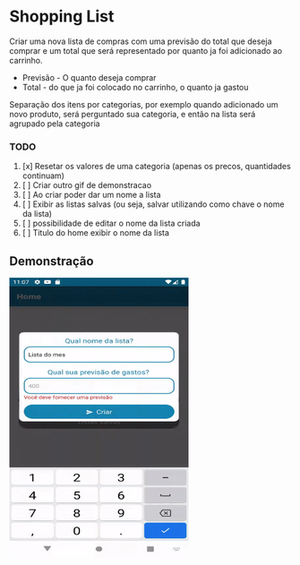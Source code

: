 # Shopping List

Criar uma nova lista de compras com uma previsão do total que deseja comprar
e um total que será representado por quanto ja foi adicionado ao carrinho. 

* Previsão - O quanto deseja comprar
* Total - do que ja foi colocado no carrinho, o quanto ja gastou

Separação dos itens por categorias, por exemplo quando adicionado um novo produto,
será perguntado sua categoria, e então na lista será agrupado pela categoria

### TODO

1. [x] Resetar os valores de uma categoria (apenas os precos, quantidades continuam)
2. [ ] Criar outro gif de demonstracao
3. [ ] Ao criar poder dar um nome a lista
4. [ ] Exibir as listas salvas (ou seja, salvar utilizando como chave o nome da lista)
5. [ ] possibilidade de editar o nome da lista criada
5. [ ] Titulo do home exibir o nome da lista

## Demonstração
<img src="demo.gif" width="320" height="500" />
